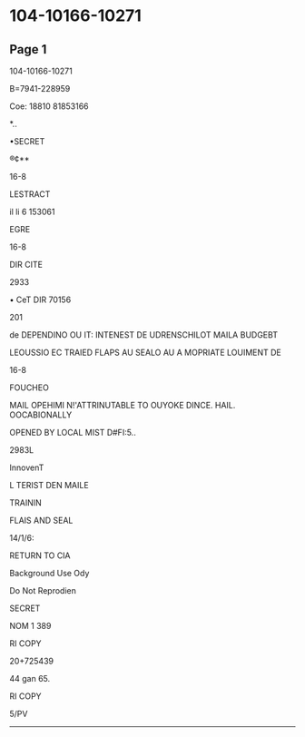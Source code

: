 # 104-10166-10271

## Page 1

104-10166-10271

B=7941-228959

Coe: 18810 81853166

*..

•SECRET

®¢**

16-8

LESTRACT

il li 6 153061

EGRE

16-8

DIR CITE

2933

• CeT DIR 70156

201

de DEPENDINO OU IT: INTENEST DE UDRENSCHILOT MAILA BUDGEBT

LEOUSSIO EC TRAIED FLAPS AU SEALO AU A MOPRIATE LOUIMENT DE

16-8

FOUCHEO

MAIL OPEHIMI N!'ATTRINUTABLE TO OUYOKE DINCE. HAIL. OOCABIONALLY

OPENED BY LOCAL MIST D#FI:5..

2983L

InnovenT

L TERIST DEN MAILE

TRAININ

FLAIS AND SEAL

14/1/6:

RETURN TO CIA

Background Use Ody

Do Not Reprodien

SECRET

NOM 1 389

RI COPY

20+725439

44 gan 65.

RI COPY

5/PV

---

